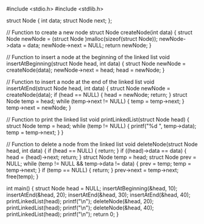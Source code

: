 #include <stdio.h>
#include <stdlib.h>

struct Node {
  int data;
  struct Node next;
};

// Function to create a new node
struct Node createNode(int data) {
  struct Node newNode = (struct Node )malloc(sizeof(struct Node));
  newNode->data = data;
  newNode->next = NULL;
  return newNode;
}

// Function to insert a node at the beginning of the linked list
void insertAtBeginning(struct Node head, int data) {
  struct Node newNode = createNode(data);
  newNode->next = head;
  head = newNode;
}

// Function to insert a node at the end of the linked list
void insertAtEnd(struct Node head, int data) {
  struct Node newNode = createNode(data);
  if (head == NULL) {
    head = newNode;
    return;
  }
  struct Node temp = head;
  while (temp->next != NULL) {
    temp = temp->next;
  }
  temp->next = newNode;
}

// Function to print the linked list
void printLinkedList(struct Node head) {
  struct Node temp = head;
  while (temp != NULL) {
    printf("%d ", temp->data);
    temp = temp->next;
  }
}

// Function to delete a node from the linked list
void deleteNode(struct Node head, int data) {
  if (head == NULL) {
    return;
  }
  if ((head)->data == data) {
    head = (head)->next;
    return;
  }
  struct Node temp = head;
  struct Node prev = NULL;
  while (temp != NULL && temp->data != data) {
    prev = temp;
    temp = temp->next;
  }
  if (temp == NULL) {
    return;
  }
  prev->next = temp->next;
  free(temp);
}

int main() {
  struct Node head = NULL;
  insertAtBeginning(&head, 10);
  insertAtEnd(&head, 20);
  insertAtEnd(&head, 30);
  insertAtEnd(&head, 40);
  printLinkedList(head);
  printf("\n");
  deleteNode(&head, 20);
  printLinkedList(head);
  printf("\n");
  deleteNode(&head, 40);
  printLinkedList(head);
  printf("\n");
  return 0;
}
